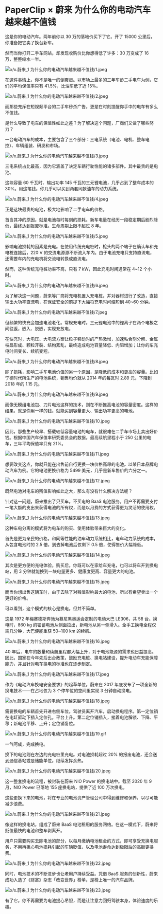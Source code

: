# PaperClip × 蔚来 为什么你的电动汽车越来越不值钱

这是你的电动汽车。两年前你以 30 万的落地价买下了它。开了 15000 公里后，你准备把它卖了换台新车。

然而当你打开二手车网站，却发现收购价比你想得低了许多：30 万变成了 16 万，整整缩水一半。

![x/x.蔚来_1 为什么你的电动汽车越来越不值钱/1.jpeg](https://file.hsyhx.top/iPaperClipICU/web/assets/image/文字稿/x/x.蔚来_1%20为什么你的电动汽车越来越不值钱/1.jpeg?imageMogr2/format/avif)

在这件事情上，你不是唯一的倒霉蛋。以市场上最多的三年车龄二手电车为例，它们的平均保值率只有 41.5%，比油车低了近 15%。

![x/x.蔚来_1 为什么你的电动汽车越来越不值钱/2.jpeg](https://file.hsyhx.top/iPaperClipICU/web/assets/image/文字稿/x/x.蔚来_1%20为什么你的电动汽车越来越不值钱/2.jpeg?imageMogr2/format/avif)

而那些充斥在短视频平台的二手车秒杀广告，更是在时刻提醒你手中的电车有多么不值钱。

是什么导致了电车的保值性如此之差？为了解决这个问题，厂商们又做了哪些努力？

一台电动汽车的成本，主要包含了三个部分：三电系统（电池、电机、整车电控）、车辆组装、研发和市场。

![x/x.蔚来_1 为什么你的电动汽车越来越不值钱/3.jpeg](https://file.hsyhx.top/iPaperClipICU/web/assets/image/文字稿/x/x.蔚来_1%20为什么你的电动汽车越来越不值钱/3.jpeg?imageMogr2/format/avif)

三电系统占比最高，因为它涵盖了决定车辆行驶性能的诸多部件。其中最贵的是电池。

这块容量 60 千瓦时、输出功率 145 千瓦的三元锂电池，几乎占到了整车成本的 30%。用这笔钱，你几乎可以买到两套同款油车的动力系统。

![x/x.蔚来_1 为什么你的电动汽车越来越不值钱/4.jpeg](https://file.hsyhx.top/iPaperClipICU/web/assets/image/文字稿/x/x.蔚来_1%20为什么你的电动汽车越来越不值钱/4.jpeg?imageMogr2/format/avif)

正是这块最贵的电池，极大地影响了二手电车的价格。

首当其冲的原因，就是电池每时每刻的损耗。新车电量在经历一段稳定期后剧烈降低，最终达到报废标准。生命周期上限不超过 8 年。

![x/x.蔚来_1 为什么你的电动汽车越来越不值钱/5.jpeg](https://file.hsyhx.top/iPaperClipICU/web/assets/image/文字稿/x/x.蔚来_1%20为什么你的电动汽车越来越不值钱/5.jpeg?imageMogr2/format/avif)

影响电池损耗的因素是充电。在使用传统充电桩时，枪头的两个端子在确认车和充电桩连接后，220 V 的交流电源源不断流入车内。由于电池充电只支持直流电，还需要车内的充电机将交流电转换成直流电。

然而，这种传统充电桩功率不高，只有 7 kW，因此充电时间通常在 4\~12 个小时。

![x/x.蔚来_1 为什么你的电动汽车越来越不值钱/6.jpeg](https://file.hsyhx.top/iPaperClipICU/web/assets/image/文字稿/x/x.蔚来_1%20为什么你的电动汽车越来越不值钱/6.jpeg?imageMogr2/format/avif)

为了解决这一问题，蔚来等厂商将充电机置入充电桩，并对器材进行了改造，直接输出大功率直流电，在保证安全的前提下大幅将充电时间缩短到 40\~60 分钟。

![x/x.蔚来_1 为什么你的电动汽车越来越不值钱/7.jpeg](https://file.hsyhx.top/iPaperClipICU/web/assets/image/文字稿/x/x.蔚来_1%20为什么你的电动汽车越来越不值钱/7.jpeg?imageMogr2/format/avif)

但频繁的快充会加速电池老化。常规充电时，三元锂电池中的锂离子在两个电极之间往返，嵌入、脱嵌，实现充放电。

在快充时，大电压、大电流方案让粒子移动时的产热激增，加速粘合剂分解、金属枝晶形成、颗粒开裂、结构紊乱，最终造成电池容量降低、内阻增加；让你的车充电时间变长、续航变短。

![x/x.蔚来_1 为什么你的电动汽车越来越不值钱/8.jpeg](https://file.hsyhx.top/iPaperClipICU/web/assets/image/文字稿/x/x.蔚来_1%20为什么你的电动汽车越来越不值钱/8.jpeg?imageMogr2/format/avif)

除了损耗，影响二手车电池价值的另一个原因，是降低的成本和更高的容量。比如宁德时代所生产的电池系统，销售均价就从 2014 年的每瓦时 2.89 元，下降到 2018 年的 1.15 元。

![x/x.蔚来_1 为什么你的电动汽车越来越不值钱/9.jpeg](https://file.hsyhx.top/iPaperClipICU/web/assets/image/文字稿/x/x.蔚来_1%20为什么你的电动汽车越来越不值钱/9.jpeg?imageMogr2/format/avif)

而像无模组电池包、刀片电池这样的技术，则在不断推高电池的容量密度。这样的结果，就是你用一样的钱，就能买到容量更大、输出功率更高的电池。

![x/x.蔚来_1 为什么你的电动汽车越来越不值钱/10.jpeg](https://file.hsyhx.top/iPaperClipICU/web/assets/image/文字稿/x/x.蔚来_1%20为什么你的电动汽车越来越不值钱/10.jpeg?imageMogr2/format/avif)

因此，那些生产较早、搭载较低容量电池的电车，就很难在二手车市场上卖出好价钱。根据中国汽车保值率研究委员会的数据，最高续航里程小于 250 公里的电车，三年平均保值率只有 21%。

![x/x.蔚来_1 为什么你的电动汽车越来越不值钱/11.jpeg](https://file.hsyhx.top/iPaperClipICU/web/assets/image/文字稿/x/x.蔚来_1%20为什么你的电动汽车越来越不值钱/11.jpeg?imageMogr2/format/avif)

想要改变这点，你就只能在出售前自行更换一块价格高昂的电池。以某日本品牌电动汽车为例。它的电池更换价格为 5499 美元，几乎是新车售价的六分之一。

![x/x.蔚来_1 为什么你的电动汽车越来越不值钱/12.jpeg](https://file.hsyhx.top/iPaperClipICU/web/assets/image/文字稿/x/x.蔚来_1%20为什么你的电动汽车越来越不值钱/12.jpeg?imageMogr2/format/avif)

既然电池对电车的残值影响如此之大，那么有没有什么解决方法呢？

针对这一问题，蔚来推出了只买车，不买电的 BaaS 电池服务。用户不再需要支付一笔大额的支出来获得电池的所有权，而是以月费的方式获得更为灵活的使用权。

![x/x.蔚来_1 为什么你的电动汽车越来越不值钱/13.jpeg](https://file.hsyhx.top/iPaperClipICU/web/assets/image/文字稿/x/x.蔚来_1%20为什么你的电动汽车越来越不值钱/13.jpeg?imageMogr2/format/avif)

这种车电分离的模式将为电车的购买、使用体验带来巨大的变化。

首先是更为亲民的价格。和同等性能的油车动力系统相比，电车动力系统的成本，从包含电池时的 2.5 倍，到去掉电池后仅剩下 0.5 倍，使得售价大幅降低。

![x/x.蔚来_1 为什么你的电动汽车越来越不值钱/14.jpeg](https://file.hsyhx.top/iPaperClipICU/web/assets/image/文字稿/x/x.蔚来_1%20为什么你的电动汽车越来越不值钱/14.jpeg?imageMogr2/format/avif)

其次是更方便的充电体验。购买后，你既可以在家给车充电，也可以将车开到换电站，用 3 分钟就能换到一块电量更多、健康度更高、容量更大的电池。

![x/x.蔚来_1 为什么你的电动汽车越来越不值钱/15.jpeg](https://file.hsyhx.top/iPaperClipICU/web/assets/image/文字稿/x/x.蔚来_1%20为什么你的电动汽车越来越不值钱/15.jpeg?imageMogr2/format/avif)

而当你想出售这辆车时，由于去除了对残值影响最大的电池，所以有希望卖出一个更好的价格。

可以看到，这个模式的核心是换电，但并不简单。

这是 1972 年梅赛德斯奔驰为慕尼黑奥运会定制的电动大巴 LE306，共 58 台。换电时，860 kg 的铅蓄电池从侧面拉出，新电池从另一侧滑入。全手工换电全程仅需几分钟，大巴便能重获 50\~100 km 的续航。

![x/x.蔚来_1 为什么你的电动汽车越来越不值钱/16.jpeg](https://file.hsyhx.top/iPaperClipICU/web/assets/image/文字稿/x/x.蔚来_1%20为什么你的电动汽车越来越不值钱/16.jpeg?imageMogr2/format/avif)

40 年后，电车的数量和续航里程都大幅上升，对于电池能源的需求也日益提高。因此，国家在今年先后出台政策，鼓励充电桩、换电站建设，提升电动车充能保障能力，并且针对电车换电的标准也在逐步制定。

![x/x.蔚来_1 为什么你的电动汽车越来越不值钱/17.jpeg](https://file.hsyhx.top/iPaperClipICU/web/assets/image/文字稿/x/x.蔚来_1%20为什么你的电动汽车越来越不值钱/17.jpeg?imageMogr2/format/avif)

作为《电动汽车换电安全要求》的起草单位，蔚来在 2017 年底发布了一项全新的换电技术——在占地仅为 3 个停车位的空间里实现 3 分钟自动换电。

![x/x.蔚来_1 为什么你的电动汽车越来越不值钱/18.jpeg](https://file.hsyhx.top/iPaperClipICU/web/assets/image/文字稿/x/x.蔚来_1%20为什么你的电动汽车越来越不值钱/18.jpeg?imageMogr2/format/avif)

需要换电的车辆首先开进右侧车位，驾驶员离开汽车，启动换电程序。第一定位销在电缸驱动下插入定位孔，平台上升。第二定位销插入，接着电池解锁、下降、平移；新电池平移、上升；定位销复位。

![x/x.蔚来_1 为什么你的电动汽车越来越不值钱/19.gif](https://file.hsyhx.top/iPaperClipICU/web/assets/image/文字稿/x/x.蔚来_1%20为什么你的电动汽车越来越不值钱/19.gif?imageMogr2/format/avif)

一气呵成，完成换电。

换下的电池则在左边的充电桩里充电。对电池损耗超过 20% 的报废电池，还会送到通信基站或是储能单位，继续发挥余热。

![x/x.蔚来_1 为什么你的电动汽车越来越不值钱/20.jpeg](https://file.hsyhx.top/iPaperClipICU/web/assets/image/文字稿/x/x.蔚来_1%20为什么你的电动汽车越来越不值钱/20.jpeg?imageMogr2/format/avif)

这一整套换电的流程，被封装在蔚来 NIO Power 的换电站中。截至 2020 年 9 月，NIO Power 已落地 155 座换电站，提供了近 100 万次换电。

这些更换下来的电池，将在专业的电池资产管理公司中得到维修和保养，以尽可能减少浪费。

![x/x.蔚来_1 为什么你的电动汽车越来越不值钱/21.jpeg](https://file.hsyhx.top/iPaperClipICU/web/assets/image/文字稿/x/x.蔚来_1%20为什么你的电动汽车越来越不值钱/21.jpeg?imageMogr2/format/avif)

像这样的换电站，组成了蔚来 BaaS 电池租用的服务网络。在这一模式下，蔚来将贬值最快的电池和整车剥离开。

用户只需要购买去除电池的部分，以每月缴纳电池租金的方式，即可享受充换电服务，不用再担心电池损耗引起的车辆贬值，以及电池寿命达到极限后的高额更换费。

![x/x.蔚来_1 为什么你的电动汽车越来越不值钱/22.jpeg](https://file.hsyhx.top/iPaperClipICU/web/assets/image/文字稿/x/x.蔚来_1%20为什么你的电动汽车越来越不值钱/22.jpeg?imageMogr2/format/avif)

同时，电池技术的不断进步也让老用户持续受益。凭借 BaaS 服务的创新性，蔚来成功入选了《财富》杂志「改变世界」榜单，是榜上唯一的汽车品牌。

![x/x.蔚来_1 为什么你的电动汽车越来越不值钱/23.jpeg](https://file.hsyhx.top/iPaperClipICU/web/assets/image/文字稿/x/x.蔚来_1%20为什么你的电动汽车越来越不值钱/23.jpeg?imageMogr2/format/avif)

有了它，你不再需要为电池提心吊胆，而是让注意力回归驾驶本身，体验速度的乐趣。
